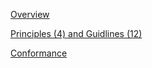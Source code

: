 

[Overview](https://shoshiko.github.io/overview)

[Principles (4) and Guidlines (12)](https://shoshiko.github.io/principles-and-guidlines)

[Conformance](https://shoshiko.github.io/conformance)
